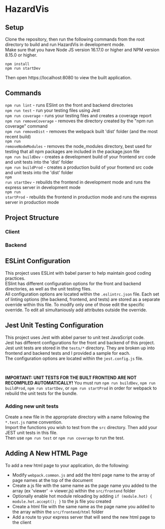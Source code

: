 # HazardVis

## Setup

Clone the repository, then run the following commands from the root directory to build and run HazardVis in development mode. </br>
Make sure that you have Node JS version 16.17.0 or higher and NPM version 8.15.0 or higher. </br>

```
npm install 
npm run startDev 
```

Then open https://localhost:8080 to view the built application. </br>

## Commands

<code>npm run lint</code> - runs ESlint on the front and backend directories </br>
<code>npm run test</code> - run your testing files using Jest </br>
<code>npm run coverage</code> - runs your testing files and creates a coverage report </br>
<code>npm run removeCoverage</code> - removes the directory created by the "npm run coverage" command </br>
<code>npm run removeDist</code> - removes the webpack built 'dist' folder (and the most recent build) </br>
<code>npm run removeNodeModules</code> - removes the node_modules directory, best used for testing that all npm packages are included in the package.json file </br>
<code>npm run buildDev</code> - creates a development build of your frontend src code and unit tests into the 'dist' folder </br>
<code>npm run buildProd</code> - creates a production build of your frontend src code and unit tests into the 'dist' folder </br>
<code>npm run startDev</code> - rebuilds the frontend in development mode and runs the express server in development mode </br>
<code>npm run startProd</code> - rebuilds the frontend in production mode and runs the express server in production mode </br>

## Project Structure



### Client



### Backend



## ESLint Configuration

This project uses ESLint with babel parser to help maintain good coding practices. </br>
ESlint has different configuration options for the front and backend directories, as well as the unit testing files. </br>
All configuration options are located within the `.eslintrc.json` file. Each set of linting options (the backend, frontend, and tests) are stored as a separate override within this file. To modify only one of those edit the specific override. To edit all simultaniously add attributes outside the override.</br>

## Jest Unit Testing Configuration

This project uses Jest with abbel parser to unit test JavaScript code. </br>
Jest has different configurations for the front and backend of this project. </br>
Jest unit tests are stored in the `tests/*` directory. They are broken up into frontend and backend tests and I provided a sample for each. </br>
The configuration options are located within the `jest.config.js` file. </br>

</br>

**IMPORTANT: UNIT TESTS FOR THE BUILT FRONTEND ARE NOT RECOMPILED AUTOMATICALLY!**
You must run `npm run buildDev`, `npm run buildProd`, `npm run startDev`, or `npm run startProd` in order for webpack to rebuild the unit tests for the bundle. </br>

### Adding new unit tests

Create a new file in the appropriate directory with a name following the `*.test.js` name convention. </br>
Import the functions you wish to test from the `src` directory. Then add your JEST unit tests in this file. </br>
Then use `npm run test` or `npm run coverage` to run the test. </br>

## Adding A New HTML Page

To add a new html page to your application, do the following:
 - Modify `webpack.common.js` and add the html page name to the array of page names at the top of the document
 - Create a js file with the same name as the page name you added to the array (ex 'viewer' -> viewer.js) within the `src/frontend` folder
 - Optionally enable hot module reloading by adding `if (module.hot) { module.hot.accept(); }` to the js file you created
 - Create a html file with the same name as the page name you added to the array within the `src/frontend/html` folder
 - Add a route to your express server that will send the new html page to the client
